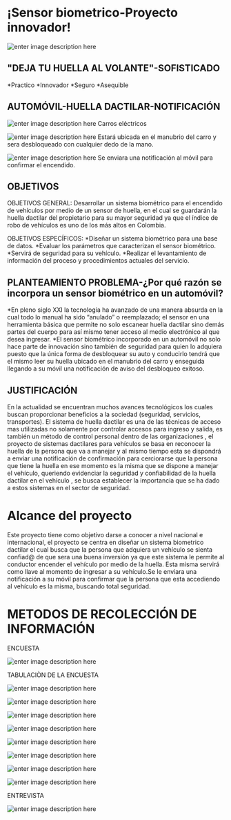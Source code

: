 # ¡Sensor biometrico-Proyecto innovador!

![enter image description here](https://lh3.googleusercontent.com/88_tGb_l0X7ns5ebscYsrBuMFOE6PLtWjLzJ8LkByI2-4M8jmmR_vuF8dmptG_OYOmnW4sndhoc)




## "DEJA TU HUELLA AL VOLANTE"-SOFISTICADO

*Practico
*Innovador
*Seguro
*Asequible

## AUTOMÓVIL-HUELLA DACTILAR-NOTIFICACIÓN
![enter image description here](https://lh3.googleusercontent.com/bjhp4xe9UGj2BMG4CVVnW4RG6GCpDRUAV8hnEVkdDquQ2vdhqZmXmLvLX-vWt53xfIyrNiAvL54)
Carros eléctricos

![enter image description here](https://lh3.googleusercontent.com/Q5DAeUoyzmEs-6eJz0kHgUaXNVkzdchSyOcOwoF_-C3xR2M2WQKm2Ajt11SQc_5fI68TZb1Dx5w)
Estará ubicada en el manubrio del carro y sera desbloqueado con cualquier dedo de la mano.

![enter image description here](https://lh3.googleusercontent.com/fXFavgAmTPC2Je90aXtBIwwCRYWQfSBTvE-mNmEbf50YWd6IaigcSoLALDksrZLOG087P2WUhbk)
Se enviara una notificación al móvil para confirmar el encendido.

## OBJETIVOS

OBJETIVOS GENERAL: Desarrollar un sistema biométrico para el encendido de vehículos por medio de un sensor de huella, en el cual se guardarán la huella dactilar del propietario para su mayor seguridad ya que el índice de robo de vehículos es uno de los más altos en Colombia.

OBJETIVOS ESPECÍFICOS: 
*Diseñar un sistema biométrico para una base de datos.
*Evaluar los parámetros que caracterizan el sensor biométrico.
*Servirá de seguridad para su vehículo.
*Realizar el levantamiento de información del proceso y procedimientos actuales del servicio.

## PLANTEAMIENTO PROBLEMA-¿Por qué razón se incorpora un sensor biométrico en un automóvil?

*En pleno siglo XXI la tecnología ha avanzado de una manera absurda en la cual todo lo manual ha sido “anulado” o reemplazado; el sensor en una herramienta básica que permite no solo escanear huella dactilar sino demás partes del cuerpo para así mismo tener acceso al medio electrónico al que desea ingresar.
*El sensor biométrico incorporado en un automóvil no solo hace parte de innovación sino también de seguridad para quien lo adquiera puesto que la única forma de desbloquear su auto y conducirlo tendrá que el mismo leer su huella ubicado en el manubrio del carro y  enseguida llegando a su móvil una notificación de aviso del desbloqueo exitoso.

## JUSTIFICACIÓN

En la actualidad se encuentran muchos avances tecnológicos los cuales buscan proporcionar beneficios a la sociedad (seguridad, servicios, transportes). El sistema de huella dactilar es una de las técnicas de acceso mas utilizadas no solamente por controlar accesos para ingreso y salida, es también un método de control personal dentro de las organizaciones , el proyecto de sistemas dactilares para vehículos se basa en reconocer la huella de la persona que va a manejar y al mismo tiempo esta se dispondrá a enviar una notificación de confirmación para cerciorarse que la persona que tiene la huella en ese momento es la misma que se dispone a manejar el vehículo, queriendo evidenciar la seguridad y confiabilidad de la huella dactilar en el vehículo , se busca establecer la importancia que se ha dado a estos sistemas en el sector de seguridad.


# Alcance del proyecto

Este proyecto tiene como objetivo darse a conocer a nivel nacional e internacional, el proyecto se centra en diseñar un sistema biometrico dactilar el cual busca que la persona que adquiera un vehículo se sienta confiad@ de que sera una buena inversión ya que este sistema le permite al conductor encender el vehículo por medio de la huella. Esta misma servirá como llave al momento de ingresar a su vehículo.Se le enviara una notificación a su móvil para confirmar que la persona que esta accediendo al vehículo es la misma, buscando total seguridad.

# METODOS DE RECOLECCIÓN DE INFORMACIÓN 
   ENCUESTA
   
   ![enter image description here](https://lh3.googleusercontent.com/OpZ_EVh7OhtLXwdzTsujDCgqSL4e4KO0HLtgC1v-1de3fQbXnFpbm2fzcxrbbim5cyXj4LaKvX8)
  
  TABULACIÒN DE LA ENCUESTA 
  
  ![enter image description here](https://lh3.googleusercontent.com/U68Nz8JUd-LcVo-o7IfB7nAlQH_PhELONkGYgdccb_xFzB3G4PZUOQv5pUzVBJQ9B4ClX3Tzg-I) 
  
  ![enter image description here](https://lh3.googleusercontent.com/Jj2R4ngpRAUhj7nGCWjD5RIPBoiFd6NiVxmzhF9unADnkB2jLP_POBH02Knlu5UcnUk1Kv0QYsY)
  
![enter image description here](https://lh3.googleusercontent.com/A6DgRWsVGU_ikhiZZuGokcdaEdATSfPC7rnKi3Lji0T_P_Vu6VH1MTYoTY83sxrC1ZpQszoyktI)

![enter image description here](https://lh3.googleusercontent.com/B7aTclFJouC5vT8LWrkg57w2hIHJf_VHkaZgvtNDQwZWUGCRxYa_KyuYR1LWGH0EPi-YasknjG4)

![enter image description here](https://lh3.googleusercontent.com/AwT8ndE5jpldeYMy11wl-GzQWm-F5sWkSCq872GUaabuFQ8RIx5wCOKhn00-HmxKcFoBVsrgXvc)

![enter image description here](https://lh3.googleusercontent.com/4Nk21qLT7Gu2uo0hv9fe3CCs8jBqW4f5Mz8NqUfpkuep2MLjRFH7ph07ZmYtXiKeDM8LoztbtQ0)

![enter image description here](https://lh3.googleusercontent.com/k6fb89tkTFgRM2hLlEZmpdvBtqMtx-LXJSmt9wEEJjdR7D6uTpF0lcZ8R0GcekRIjxdkkxN9VOY)

![enter image description here](https://lh3.googleusercontent.com/LnYSnWIqOi4wwKRuvUy8rR_3p5yWwwCuzmWaVu-aSEj9au5SOSwIK_9VugdLQbsHMMqcklQ5zEg)

ENTREVISTA 

![enter image description here](https://lh3.googleusercontent.com/w4BHjHRwQms3KH_IJ9Ye2Csw4pIwaPzip7OV3pJrPKLISLOX4WzXyg3Yt-mAKeLZMzm5S4c7C_g)

